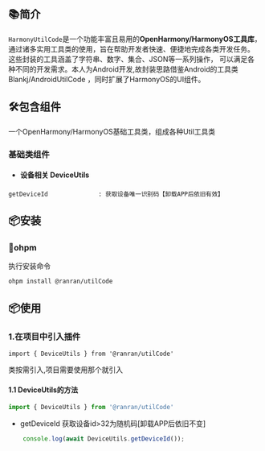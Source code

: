 ## 📚简介

`HarmonyUtilCode`是一个功能丰富且易用的**OpenHarmony/HarmonyOS工具库**，通过诸多实用工具类的使用，旨在帮助开发者快速、便捷地完成各类开发任务。
这些封装的工具涵盖了字符串、数字、集合、JSON等一系列操作，
可以满足各种不同的开发需求。本人为Android开发,故封装思路借鉴Android的工具类Blankj/AndroidUtilCode ，同时扩展了HarmonyOS的UI组件。

## 🛠️包含组件

一个OpenHarmony/HarmonyOS基础工具类，组成各种Util工具类

### 基础类组件

* #### 设备相关 DeviceUtils

```
getDeviceId              : 获取设备唯一识别码【卸载APP后依旧有效】
```

## 📦安装

### 🍊ohpm

执行安装命令

```
ohpm install @ranran/utilCode
```

## 📦使用

### 1.在项目中引入插件

```
import { DeviceUtils } from '@ranran/utilCode'
```

类按需引入,项目需要使用那个就引入

#### 1.1 DeviceUtils的方法

``` typescript
import { DeviceUtils } from '@ranran/utilCode'
```

* getDeviceId 获取设备id>32为随机码[卸载APP后依旧不变]

``` typescript
    console.log(await DeviceUtils.getDeviceId());
```
